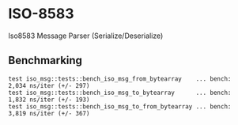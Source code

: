# ISO-8583
Iso8583 Message Parser (Serialize/Deserialize)


## Benchmarking
```
test iso_msg::tests::bench_iso_msg_from_bytearray    ... bench:       2,034 ns/iter (+/- 297)
test iso_msg::tests::bench_iso_msg_to_bytearray      ... bench:       1,832 ns/iter (+/- 193)
test iso_msg::tests::bench_iso_msg_to_from_bytearray ... bench:       3,819 ns/iter (+/- 367)
```

